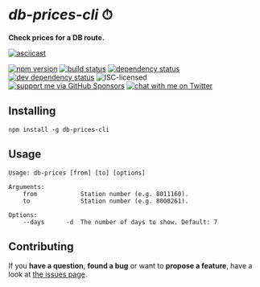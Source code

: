 # *db-prices-cli* ⏱

**Check prices for a DB route.**

[![asciicast](https://asciinema.org/a/82885.png)](https://asciinema.org/a/82885)

[![npm version](https://img.shields.io/npm/v/db-prices-cli.svg)](https://www.npmjs.com/package/db-prices-cli)
[![build status](https://img.shields.io/travis/derhuerst/db-prices-cli.svg)](https://travis-ci.org/derhuerst/db-prices-cli)
[![dependency status](https://img.shields.io/david/derhuerst/db-prices-cli.svg)](https://david-dm.org/derhuerst/db-prices-cli)
[![dev dependency status](https://img.shields.io/david/dev/derhuerst/db-prices-cli.svg)](https://david-dm.org/derhuerst/db-prices-cli#info=devDependencies)
![ISC-licensed](https://img.shields.io/github/license/derhuerst/db-prices-cli.svg)
[![support me via GitHub Sponsors](https://img.shields.io/badge/support%20me-donate-fa7664.svg)](https://github.com/sponsors/derhuerst)
[![chat with me on Twitter](https://img.shields.io/badge/chat%20with%20me-on%20Twitter-1da1f2.svg)](https://twitter.com/derhuerst)



## Installing

```shell
npm install -g db-prices-cli
```



## Usage

```
Usage: db-prices [from] [to] [options]

Arguments:
    from            Station number (e.g. 8011160).
    to              Station number (e.g. 8000261).

Options:
    --days      -d  The number of days to show. Default: 7
```


## Contributing

If you **have a question**, **found a bug** or want to **propose a feature**, have a look at [the issues page](https://github.com/derhuerst/db-prices-cli/issues).

